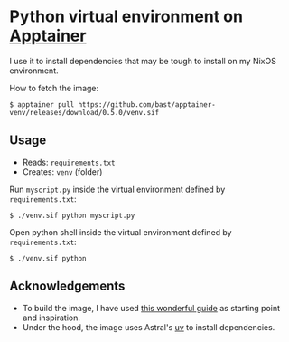 # Python virtual environment on [Apptainer](https://apptainer.org/)

I use it to install dependencies that may be tough to install on my NixOS environment.

How to fetch the image:
```
$ apptainer pull https://github.com/bast/apptainer-venv/releases/download/0.5.0/venv.sif
```


## Usage

- Reads: `requirements.txt`
- Creates: `venv` (folder)

Run `myscript.py` inside the virtual environment defined by `requirements.txt`:
```
$ ./venv.sif python myscript.py
```

Open python shell inside the virtual environment defined by `requirements.txt`:
```
$ ./venv.sif python
```


## Acknowledgements

- To build the image, I have used
  [this wonderful guide](https://github.com/singularityhub/singularity-deploy) as starting
  point and inspiration.
- Under the hood, the image uses Astral's [uv](https://astral.sh/blog/uv) to install
  dependencies.
